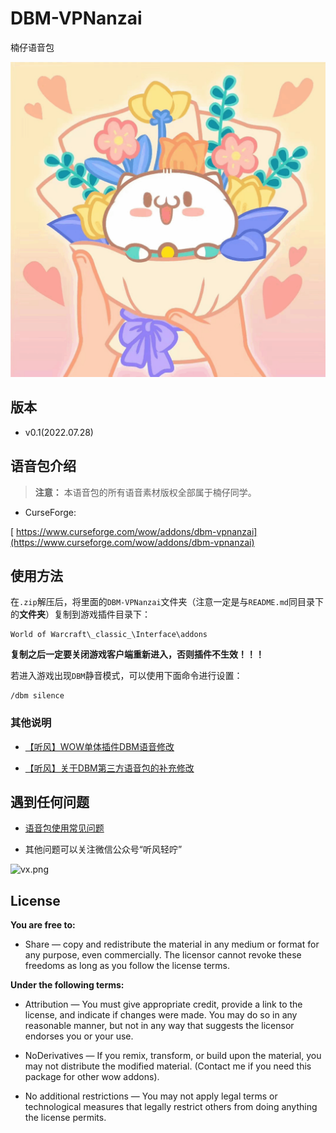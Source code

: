 # DBM-VPNanzai
楠仔语音包

![nanzai](./nanzai.png)


## 版本

- v0.1(2022.07.28)


## 语音包介绍

> **注意：** 本语音包的所有语音素材版权全部属于楠仔同学。

- CurseForge:

[ https://www.curseforge.com/wow/addons/dbm-vpnanzai](https://www.curseforge.com/wow/addons/dbm-vpnanzai)


## 使用方法

在`.zip`解压后，将里面的`DBM-VPNanzai`文件夹（注意一定是与`README.md`同目录下的**文件夹**）复制到游戏插件目录下：

```
World of Warcraft\_classic_\Interface\addons
```

**复制之后一定要关闭游戏客户端重新进入，否则插件不生效！！！**


若进入游戏出现`DBM`静音模式，可以使用下面命令进行设置：

```
/dbm silence
```


### 其他说明

- [【听风】WOW单体插件DBM语音修改](https://mp.weixin.qq.com/s?__biz=MzI2ODM4MTE3OA==&mid=2247484556&idx=1&sn=1aa51d880a0b4989b81dbb6807b2412f&chksm=eaf13a19dd86b30fdbaf35a615910136f15afcac8ef14c2fd0141e5e51b5734a9577c4235410&token=123884504&lang=zh_CN#rd)

- [【听风】关于DBM第三方语音包的补充修改](https://mp.weixin.qq.com/s?__biz=MzI2ODM4MTE3OA==&mid=2247484864&idx=1&sn=ff032b2a031f5c17132dbe7527e617e2&chksm=eaf13b55dd86b24398638dc006a5e7f2c5eae446552d07a23ddb7f9e24ab3da63a525b36ebe8&token=2078266556&lang=zh_CN#rd)


## 遇到任何问题

- [语音包使用常见问题](https://github.com/usiege/publisher/issues)

- 其他问题可以关注微信公众号“听风轻咛”

![vx.png](https://s2.loli.net/2022/07/27/qtwn15HvKpNl4aD.png)


## License

**You are free to:**

- Share — copy and redistribute the material in any medium or format for any purpose, even commercially.
The licensor cannot revoke these freedoms as long as you follow the license terms.

**Under the following terms:**

- Attribution — You must give appropriate credit, provide a link to the license, and indicate if changes were made. You may do so in any reasonable manner, but not in any way that suggests the licensor endorses you or your use.

- NoDerivatives — If you remix, transform, or build upon the material, you may not distribute the modified material. (Contact me if you need this package for other wow addons).

- No additional restrictions — You may not apply legal terms or technological measures that legally restrict others from doing anything the license permits.

